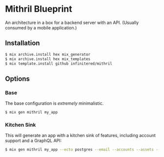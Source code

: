 # Mithril Blueprint

An architecture in a box for a backend server with an API. (Usually consumed by a mobile application.)

## Installation

```bash
$ mix archive.install hex mix_generator
$ mix archive.install hex mix_templates
$ mix template.install github infinitered/mithril
```

## Options

### Base

The base configuration is _extremely_ minimalistic.

```sh
$ mix gen mithril my_app
```

### Kitchen Sink

This will generate an app with a kitchen sink of features, including account support and a GraphQL API:

```sh
$ mix gen mithril my_app --ecto postgres --email --accounts --assets --asset-bundler webpack --api graphql --html slim
```